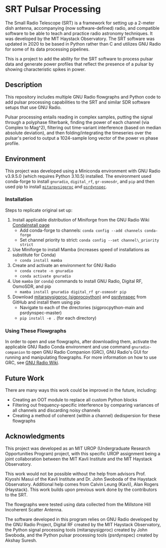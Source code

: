 # SRT Pulsar Processing

The Small Radio Telescope (SRT) is a framework for setting up a 2-meter dish antenna, accompanying (now software-defined) radio, and compatible software to be able to teach and practice radio astronomy techniques. It was developed by the MIT Haystack Observatory. The SRT software was updated in 2020 to be based in Python rather than C and utilizes GNU Radio for some of its data processing pipelines.

This is a project to add the ability for the SRT software to process pulsar data and generate power profiles that reflect the presence of a pulsar by showing characteristic spikes in power.

## Description

This repository includes multiple GNU Radio flowgraphs and Python code to add pulsar processing capabilities to the SRT and similar SDR software setups that use GNU Radio.

Pulsar processing entails reading in complex samples, putting the signal through a polyphase filterbank, finding the power of each channel (via Complex to Mag^2), filtering out time-variant interference (based on median absolute deviation), and then folding/integrating the timeseries over the pulsar's period to output a 1024-sample long vector of the power vs phase profile.

## Environment

This project was developed using a Miniconda environment with GNU Radio v3.9.5.0 (which requires Python 3.10.5) installed. The environment used conda-forge to install `gnuradio`, `digital_rf`, `gr-osmosdr`, and `pip` and then used pip to install [`mitarpysigproc`](https://github.com/MIT-Adaptive-Radio-Science/sigprocpython) and [`psrdynspec`](https://github.com/jswoboda/psrdynspec).

### Installation

Steps to replicate original set up:
1. Install applicable distribution of Miniforge from the GNU Radio Wiki [CondaInstall page](https://wiki.gnuradio.org/index.php?title=CondaInstall#Step_1:_Install_conda_itself)
	- Add conda-forge to channels: `conda config --add channels conda-forge`
	- Set channel priority to strict: `conda config --set channel\_priority strict`
2. Use Miniforge to install Mamba (increases speed of installations as substitute for Conda)
	- `conda install mamba`
3. Create and activate an environment for GNU Radio
	- `conda create -n gnuradio`
	- `conda activate gnuradio`
4. Use `mamba` (or `conda`) commands to install GNU Radio, Digital RF, OsmoSDR, and pip
	- `mamba install gnuradio digital_rf gr-osmosdr pip`
5. Download [mitarspysigproc (sigprocpython)](https://github.com/MIT-Adaptive-Radio_Science/sigprocpython) and [psrdynspec](https://github.com/jswoboda/psrdynspec) from GitHub and install them using pip
	- Navigate to each of the directories (sigprocpython-main and psrdynspec-master)
	- `pip install -e .` (for each directory)

### Using These Flowgraphs

In order to open and use flowgraphs, after downloading them, activate the applicable GNU Radio Conda environment and use command `gnuradio-companion` to open GNU Radio Companion (GRC), GNU Radio's GUI for running and manipulating flowgraphs. For more information on how to use GRC, see [GNU Radio Wiki](https://wiki.gnuradio.org/index.php?title=Main_Page).

## Future Work

There are many ways this work could be improved in the future, including:
- Creating an OOT module to replace all custom Python blocks
- Filtering out frequency-specific interference by comparing variances of all channels and discarding noisy channels
- Creating a method of coherent (within a channel) dedispersion for these flowgraphs

## Acknowledgments

This project was developed as an MIT UROP (Undergraduate Research Opportunities Program) project, with this specific UROP assignment being a joint collaboration between the MIT Kavli Institute and the MIT Haystack Observatory.

This work would not be possible without the help from advisors Prof. Kiyoshi Masui of the Kavli Institute and Dr. John Swoboda of the Haystack Observatory. Additional help comes from Calvin Leung (Kavli), Alan Rogers (Haystack). This work builds upon previous work done by the contributors to the SRT.

The flowgraphs were tested using data collected from the Millstone Hill Incoherent Scatter Antenna.

The software developed in this program relies on GNU Radio developed by the GNU Radio Project, Digital RF created by the MIT Haystack Observatory, the Python signal processing tools (mitarspysigproc) created by John Swoboda, and the Python pulsar processing tools (psrdynspec) created by Akshay Suresh.
